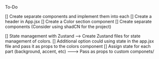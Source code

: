 
To-Do

[] Create separate components and implement them into each
    [] Create a header in App.jsx
    [] Create a Color section component
    [] Create separate components (Consider using shadCN for the project)

[] State management with Zustand --> Create Zustand files for state management of colors.
    [] Additional option could using state in the app.jsx file and pass it as props to the colors component
    [] Assign state for each part (background, accent, etc) ---> Pass as props to custom componets/